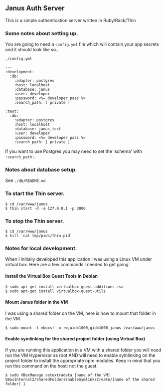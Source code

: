 ## Janus Auth Server
This is a simple authentication server written in Ruby/Rack/Thin

### Some notes about setting up.

You are going to need a `config.yml` file which will contain your app secrets 
and it should look like so...

`./config.yml`

```
---
:development:
  :db:
    :adapter: postgres
    :host: localhost
    :database: janus
    :user: developer
    :password: <%= developer pass %>
    :search_path: [ private ] 

:test:
  :db:
    :adapter: postgres
    :host: localhost
    :database: janus_test
    :user: developer
    :password: <%= developer pass %>
    :search_path: [ private ]

```
If you want to use Postgres you may need to set the 'schema' with `:search_path:`.

### Notes about database setup.

See `./db/README.md`

### To start the Thin server.

```
$ cd /var/www/janus
$ thin start -d -a 127.0.0.1 -p 3000
```

### To stop the Thin server.

```
$ cd /var/www/janus
$ kill `cat tmp/pids/thin.pid`
```

### Notes for local development.
When I initially developed this application I was using a Linux VM under virtual box. Here are a few commands I needed to get going.

#### Install the Virtual Box Guest Tools in Debian

```
$ sudo apt-get install virtualbox-guest-additions-iso
$ sudo apt-get install virtualbox-guest-utils
```

#### Mount Janus folder in the VM
I was using a shared folder on the VM, here is how to mount that folder in the VM.

  `$ sudo mount -t vboxsf -o rw,uid=1000,gid=1000 janus /var/www/janus`

#### Enable symlinking for the shared project folder (using Virtual Box)
If you are running this application in a VM with a shared folder you will need run the VM Hypervisor as root AND will need to enable symlinking on the project folder to install the appropriate npm modules. Keep in mind that you run this command on the host; not the guest.

  `$ sudo VBoxManage setextradata [name of the VM] VBoxInternal2/SharedFoldersEnableSymlinksCreate/[name of the shared folder] 1`
